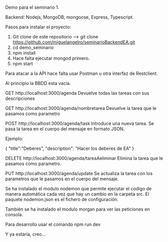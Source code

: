 Demo para el seminario 1. 

Backend: Nodejs, MongoDB, mongoose, Express, Typescript.

Pasos para instalar el proyecto:


1. Git clone de este repositorio --> git clone https://github.com/miguelangelro/seminarioBackendEA.git
2. cd demo_seminario
3. npm install
4. Hace falta ejecutar mongod primero.
5. npm start

Para atacar a la API hace falta usar Postman u otra interfaz de Restclient.

Al principio la BBDD esta vacia.

GET http://localhost:3000/agenda  Devuelve todas las tareas con sus descripciones

GET http://localhost:3000/agenda/nombretarea Devuelve la tarea que le pasamos como parametro

POST http://localhost:3000/agenda/task  Introduce una nueva tarea. Se pasa la tarea en el cuerpo del mensaje en formato JSON. 

Ejemplo:

{
    "title":"Deberes",
    "description": "Hacer los deberes de EA"
}

DELETE http://localhost:3000/agenda/tareaAeliminar Elimina la tarea que le pasamos como parametro.

PUT http://localhost:3000/agenda/update Se actualiza la tarea con los parametros que le pasamos en el cuerpo del mensaje.

Se ha instalado el modulo nodemon que permite ejecutar el codigo de manera automática cada vez que hay un cambio en la carpeta src. El paquete nodemon.json es el fichero de configuración.

También se ha instalado el modulo morgan para ver las peticiones en consola.

Para desarrollo usar el comando npm run dev

Y ya estaría, creo...